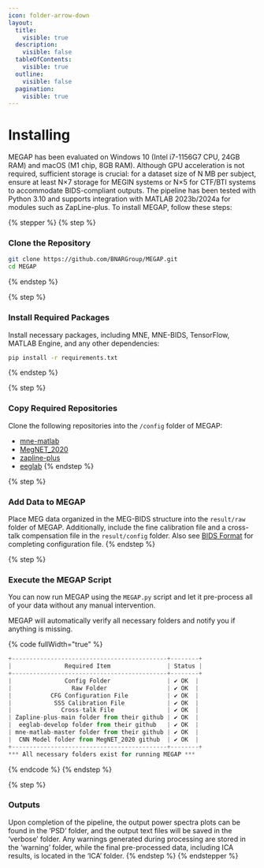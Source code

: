 ```yaml
---
icon: folder-arrow-down
layout:
  title:
    visible: true
  description:
    visible: false
  tableOfContents:
    visible: true
  outline:
    visible: false
  pagination:
    visible: true
---
```


# Installing

MEGAP has been evaluated on Windows 10 (Intel i7-1156G7 CPU, 24GB RAM) and macOS (M1 chip, 8GB RAM). Although GPU acceleration is not required, sufficient storage is crucial: for a dataset size of N MB per subject, ensure at least N×7 storage for MEGIN systems or N×5 for CTF/BTI systems to accommodate BIDS-compliant outputs. The pipeline has been tested with Python 3.10 and supports integration with MATLAB 2023b/2024a for modules such as ZapLine-plus. To install MEGAP, follow these steps:

{% stepper %}
{% step %}
### **Clone the Repository**

```bash
git clone https://github.com/BNARGroup/MEGAP.git
cd MEGAP
```
{% endstep %}

{% step %}
### **Install Required Packages**

Install necessary packages, including MNE, MNE-BIDS, TensorFlow, MATLAB Engine, and any other dependencies:

```bash
pip install -r requirements.txt
```
{% endstep %}

{% step %}
### **Copy Required Repositories**

Clone the following repositories into the `/config` folder of MEGAP:

* [mne-matlab](https://github.com/mne-tools/mne-matlab)
* [MegNET\_2020](https://github.com/DeepLearningForPrecisionHealthLab/MegNET_2020)
* [zapline-plus](https://github.com/MariusKlug/zapline-plus)
* [eeglab](https://github.com/sccn/eeglab)
{% endstep %}

{% step %}
### **Add Data to MEGAP**

Place MEG data organized in the MEG-BIDS structure into the `result/raw` folder of MEGAP. Additionally, include the fine calibration file and a cross-talk compensation file in the `result/config` folder. Also see [BIDS Format](../basic-information/bids-format.md) for completing configuration file.&#x20;
{% endstep %}

{% step %}
### **Execute the MEGAP Script**

You can now run MEGAP using the `MEGAP.py` script and let it pre-process all of your data without any manual intervention.

MEGAP will automatically verify all necessary folders and notify you if anything is missing.

{% code fullWidth="true" %}
```python
+--------------------------------------------+--------+
|               Required Item                | Status |
+--------------------------------------------+--------+
|               Config Folder                | ✔️ OK  |
|                 Raw Folder                 | ✔️ OK  |
|           CFG Configuration File           | ✔️ OK  |
|            SSS Calibration File            | ✔️ OK  |
|              Cross-talk File               | ✔️ OK  |
| Zapline-plus-main folder from their github | ✔️ OK  |
|  eeglab-develop folder from their github   | ✔️ OK  |
| mne-matlab-master folder from their github | ✔️ OK  |
|  CNN Model folder from MegNET_2020 github  | ✔️ OK  |
+--------------------------------------------+--------+
*** All necessary folders exist for running MEGAP ***
```
{% endcode %}
{% endstep %}

{% step %}
### Outputs

Upon completion of the pipeline, the output power spectra plots can be found in the ‘PSD’ folder, and the output text files will be saved in the ‘verbose’ folder. Any warnings generated during processing are stored in the ‘warning’ folder, while the final pre-processed data, including ICA results, is located in the ‘ICA’ folder.
{% endstep %}
{% endstepper %}
